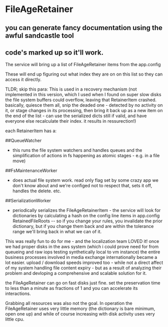 # FileAgeRetainer

## you can generate fancy documentation using the awful sandcastle tool
## code's marked up so it'll work.

The service will bring up a list of FileAgeRetainer items from the app.config

These will end up figuring out what index they are on on this list so they can access it directly.  

TLDR; skip this para: This is used in a recovery mechanism (not implemented in this version, which I used when I found on super slow disks the file system buffers could overflow, leaving that RetainerItem crashed.  basically, quiesce them all, snip the deaded one - detected by no activity on it, or stage changes in its processing, then bring it back up as a new item on the end of the list - can use the serialized dicts still if valid, and have everyone else recalculate their index.  it results in ressurection!)

each RetainerItem has a:

##QueueWatcher 
 - this runs the file system watchers and handles queues and the simplification of actions in fs happening as atomic stages - e.g. in a file move)

##FsMaintenanceWorker
 - does actual file system work.  read only flag set by some crazy app we don't know about and we're configed not to respect that, sets it off, handles the delete. etc.

##SerializationWorker
 - periodically serializes the FileAgeRetainerItem - the service will look for dictionaries by calculating a hash on the config line items in app.config RetainedFileRoots -- so if you change your rules, you invalidate the prior dictionary, but if you change them back and are within the tolerance range we'll bring back in what we can of it.

This was really fun to do for me - and the localization team LOVED it!  once we had proper disks in the aws system (which i could prove need for from queueing and raw iops testing synthetically local to vm instance) the entire business processes involved in media exchange internationally became a lot easier.  upload / download speeds improved too - while not a direct affect of my system handling file content expiry - but as a result of analyzing their problem and devloping a comprehensive and scalable solution for it.  

the FileAgeRetainer can go on fast disks just fine.  set the preservation time to less than a minute as fractions of 1 and you can accelerate its interactions.

Grabbing all resources was also not the goal.  In operation the FileAgeRetainer uses very little memory (the dictionary is bare minimum, open one up) and while of course increasing with disk activity uses very little cpu.

